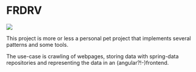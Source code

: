 # FRDRV

<a href="https://travis-ci.org/tillmannheigel/freedriver_V2"><img src="https://travis-ci.org/tillmannheigel/freedriver_V2.svg?branch=master"/></a>

This project is more or less a personal pet project that implements several patterns and some tools.

The use-case is crawling of webpages, storing data with spring-data repositories and representing the data in an (angular?!-)frontend.



